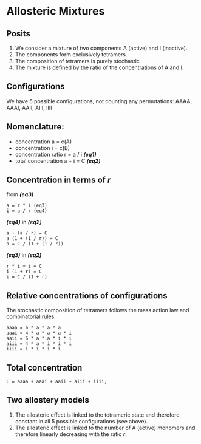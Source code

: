# Allosteric Mixtures 

## Posits
1. We consider a mixture of two components A (active) and I (inactive).
2. The components form exclusively tetramers.
3. The composition of tetramers is purely stochastic.
4. The mixture is defined by the ratio of the concentrations of A and I.


## Configurations
We have 5 possible configurations, not counting any permutations:
 AAAA, AAAI, AAII, AIII, IIII


## Nomenclature:
* concentration a = c(A)
* concentration i = c(B)
* concentration ratio r = a / i ***(eq1)***
* total concentration a + i = C ***(eq2)***


## Concentration in terms of *r*
from ***(eq3)***
```
a = r * i (eq3)
i = a / r (eq4)
```

***(eq4)*** in ***(eq2)***
```
a + (a / r) = C
a (1 + (1 / r)) = C
a = C / (1 + (1 / r))
```

***(eq3)*** in ***(eq2)***
```
r * i + i = C
i (1 + r) = C
i = C / (1 + r)
```


## Relative concentrations of configurations
The stochastic composition of tetramers follows the mass action law and
combinatorial rules:
```
aaaa = a * a * a * a
aaai = 4 * a * a * a * i
aaii = 6 * a * a * i * i
aiii = 4 * a * i * i * i
iiii = i * i * i * i
```

## Total concentration
```
C = aaaa + aaai + aaii + aiii + iiii;
```


## Two allostery models
1. The allosteric effect is linked to the tetrameric state and therefore
  constant in all 5 possible configurations (see above).
2. The allosteric effect is linked to the number of A (active) monomers
  and therefore linearly decreasing with the ratio *r*.


